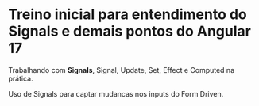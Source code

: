 <h1>Treino inicial para entendimento do Signals e demais pontos do Angular 17</h1>
<p>Trabalhando com <strong>Signals</strong>, Signal, Update, Set, Effect e Computed na prática.</p>
<p>Uso de Signals para captar mudancas nos inputs do Form Driven.</p>
